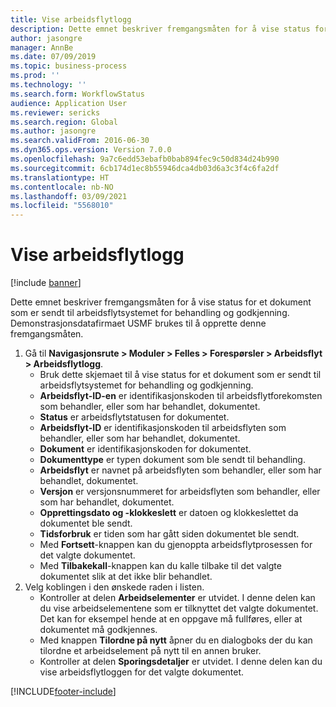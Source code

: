 ```yaml
---
title: Vise arbeidsflytlogg
description: Dette emnet beskriver fremgangsmåten for å vise status for et dokument som er sendt til arbeidsflytsystemet for behandling og godkjenning.
author: jasongre
manager: AnnBe
ms.date: 07/09/2019
ms.topic: business-process
ms.prod: ''
ms.technology: ''
ms.search.form: WorkflowStatus
audience: Application User
ms.reviewer: sericks
ms.search.region: Global
ms.author: jasongre
ms.search.validFrom: 2016-06-30
ms.dyn365.ops.version: Version 7.0.0
ms.openlocfilehash: 9a7c6edd53ebafb0bab894fec9c50d834d24b990
ms.sourcegitcommit: 6cb174d1ec8b55946dca4db03d6a3c3f4c6fa2df
ms.translationtype: HT
ms.contentlocale: nb-NO
ms.lasthandoff: 03/09/2021
ms.locfileid: "5568010"
---
```

# <a name="view-workflow-history"></a>Vise arbeidsflytlogg

[!include [banner](../../includes/banner.md)]

Dette emnet beskriver fremgangsmåten for å vise status for et dokument som er sendt til arbeidsflytsystemet for behandling og godkjenning. Demonstrasjonsdatafirmaet USMF brukes til å opprette denne fremgangsmåten.

1. Gå til **Navigasjonsrute > Moduler > Felles > Forespørsler > Arbeidsflyt > Arbeidsflytlogg**.
    - Bruk dette skjemaet til å vise status for et dokument som er sendt til arbeidsflytsystemet for behandling og godkjenning.  
    - **Arbeidsflyt-ID-en** er identifikasjonskoden til arbeidsflytforekomsten som behandler, eller som har behandlet, dokumentet.  
    - **Status** er arbeidsflytstatusen for dokumentet.  
    - **Arbeidsflyt-ID** er identifikasjonskoden til arbeidsflyten som behandler, eller som har behandlet, dokumentet.  
    - **Dokument** er identifikasjonskoden for dokumentet.  
    - **Dokumenttype** er typen dokument som ble sendt til behandling.  
    - **Arbeidsflyt** er navnet på arbeidsflyten som behandler, eller som har behandlet, dokumentet.  
    - **Versjon** er versjonsnummeret for arbeidsflyten som behandler, eller som har behandlet, dokumentet.  
    - **Opprettingsdato og -klokkeslett** er datoen og klokkeslettet da dokumentet ble sendt.  
    - **Tidsforbruk** er tiden som har gått siden dokumentet ble sendt.  
    - Med **Fortsett**-knappen kan du gjenoppta arbeidsflytprosessen for det valgte dokumentet.  
    - Med **Tilbakekall**-knappen kan du kalle tilbake til det valgte dokumentet slik at det ikke blir behandlet.   
2. Velg koblingen i den ønskede raden i listen.
    - Kontroller at delen **Arbeidselementer** er utvidet. I denne delen kan du vise arbeidselementene som er tilknyttet det valgte dokumentet. Det kan for eksempel hende at en oppgave må fullføres, eller at dokumentet må godkjennes.  
    - Med knappen **Tilordne på nytt** åpner du en dialogboks der du kan tilordne et arbeidselement på nytt til en annen bruker.  
    - Kontroller at delen **Sporingsdetaljer** er utvidet. I denne delen kan du vise arbeidsflytloggen for det valgte dokumentet.  



[!INCLUDE[footer-include](../../../../includes/footer-banner.md)]